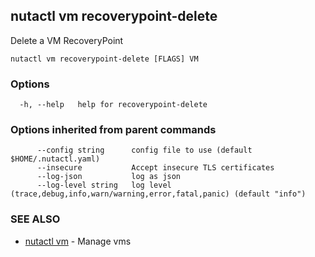 ## nutactl vm recoverypoint-delete

Delete a VM RecoveryPoint

```
nutactl vm recoverypoint-delete [FLAGS] VM
```

### Options

```
  -h, --help   help for recoverypoint-delete
```

### Options inherited from parent commands

```
      --config string      config file to use (default $HOME/.nutactl.yaml)
      --insecure           Accept insecure TLS certificates
      --log-json           log as json
      --log-level string   log level (trace,debug,info,warn/warning,error,fatal,panic) (default "info")
```

### SEE ALSO

* [nutactl vm](nutactl_vm.md)	 - Manage vms


